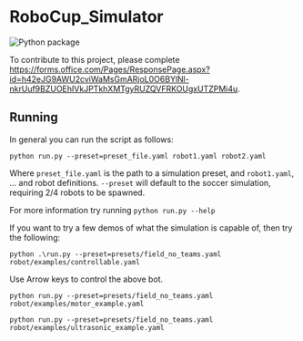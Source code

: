 # RoboCup_Simulator

![Python package](https://github.com/MelbourneHighSchool/RoboCup_Simulator/workflows/Python%20package/badge.svg)

To contribute to this project, please complete https://forms.office.com/Pages/ResponsePage.aspx?id=h42eJG9AWU2cviWaMsGmARjoL0O6BYlNl-nkrUuf9BZUOEhIVkJPTkhXMTgyRUZQVFRKOUgxUTZPMi4u.

## Running

In general you can run the script as follows:

    python run.py --preset=preset_file.yaml robot1.yaml robot2.yaml

Where `preset_file.yaml` is the path to a simulation preset, and `robot1.yaml`, ... and robot definitions. `--preset` will default to the soccer simulation, requiring 2/4 robots to be spawned.

For more information try running `python run.py --help`

If you want to try a few demos of what the simulation is capable of, then try the following:

    python .\run.py --preset=presets/field_no_teams.yaml robot/examples/controllable.yaml

Use Arrow keys to control the above bot.

    python run.py --preset=presets/field_no_teams.yaml robot/examples/motor_example.yaml

    python run.py --preset=presets/field_no_teams.yaml robot/examples/ultrasonic_example.yaml    
